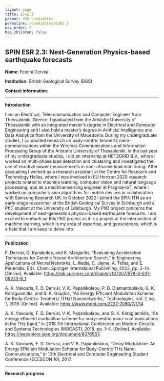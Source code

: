 ```yaml
---
layout: page
title: ESR2.3
parent: PhD Candidates
permalink: /candidates/ESR2_3
nav_order: 7
has_children: false
---
```


## SPIN ESR 2.3: Next-Generation Physics-based earthquake forecasts

__Name__: Foteini Dervisi           

__Institution__: British Geological Survey (BGS)

__Contact information__: 

---
__Introduction__

I am an Electrical, Telecommunication and Computer Engineer from Thessaloniki, Greece. I graduated from the Aristotle University of Thessaloniki with an integrated master’s degree in Electrical and Computer Engineering and I also hold a master’s degree in Artificial Intelligence and Data Analytics from the University of Macedonia. During my undergraduate studies, I conducted research on body-centric terahertz nano-communications within the Wireless Communications and Information Processing Group of the Aristotle University of Thessaloniki. In the last year of my undergraduate studies, I did an internship at NET2GRID B.V., where I worked on multi-phase load detection and clustering and investigated the use of reactive power measurements in non-intrusive load monitoring. After graduating I worked as a research assistant at the Centre for Research and Technology Hellas, where I was involved in EU Horizon 2020 research projects related to machine learning, computer vision and natural language processing, and as a machine learning engineer at Pragma-IoT, where I worked on computer vision algorithms for mobile devices in collaboration with Samsung Research UK. In October 2022 I joined the SPIN ITN as an early-stage researcher at the British Geological Survey in Edinburgh and a PhD student at the University of Edinburgh. My PhD project concerns the development of next-generation physics-based earthquake forecasts. I am excited to embark on this PhD project as it is a project at the intersection of machine learning, which is my area of expertise, and geosciences, which is a field that I am keep to delve into.

---
__Publication__

F. Dervisi, G. Kyriakides, and K. Margaritis, “Evaluating Acceleration Techniques for Genetic Neural Architecture Search,” in Engineering Applications of Neural Networks, L. Iliadis, C. Jayne, A. Tefas, and E. Pimenidis, Eds. Cham: Springer International Publishing, 2022, pp. 3–14. [Online]. Available: https://link.springer.com/chapter/10.1007/978-3-031-08223-8_1

A. K. Vavouris, F. D. Dervisi, V. K. Papanikolaou, P. D. Diamantoulakis, G. K. Karagiannidis, and S. K. Goudos, “An Energy Efficient Modulation Scheme for Body-Centric Terahertz (THz) Nanonetworks,” Technologies, vol. 7, no. 1, 2019. [Online]. Available: https://www.mdpi.com/2227-7080/7/1/14

A. K. Vavouris, F. D. Dervisi, V. K. Papanikolaou, and G. K. Karagiannidis, “An energy efficient modulation scheme for body-centric nano-communications in the THz band,” in 2018 7th International Conference on Modern Circuits and Systems Technologies (MOCAST), 2018, pp. 1–4. [Online]. Available:
https://ieeexplore.ieee.org/document/8376563

A. K. Vavouris, F. D. Dervisi, and V. K. Papanikolaou, “Delay Modulation: An Energy Efficient Modulation Scheme for Body-Centric THz Nano-Communications,” in 10th Electrical and Computer Engineering Student Conference (ECESCON 10), 2017.

---
__Research progress__







